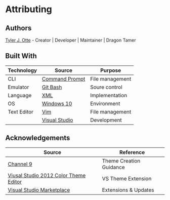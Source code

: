 # Attributing

## Authors

[Tyler J. Otte](https://github.com/TylerJOtte) - Creator | Developer | Maintainer | Dragon Tamer

## Built With

| Technology  | Source																	     | Purpose		   |
| ----------- | ---------------------------------------------------------------------------- | --------------- |
| CLI		  | [Command Prompt](https://en.m.wikipedia.org/wiki/cmd.exe)					 | File management |
| Emulator	  | [Git Bash](https://gitforwindows.org)										 | Soure control   |
| Language	  | [XML](https://www.w3schools.com/xml/xml_whatis.asp)						     | Implementation  |
| OS		  | [Windows 10](https://www.microsoft.com/en-us/software-download/windows10ISO) | Environment     |
| Text Editor | [Vim](https://www.vim.org)													 | File management | 
|			  | [Visual Studio](https://visualstudio.microsoft.com/vs/)						 | Development	   |

## Acknowledgements

| Source																																		   | Reference				 |
| ------------------------------------------------------------------------------------------------------------------------------------------------ | ------------------------|
| [Channel 9](https://channel9.msdn.com/Series/vstips/Visual-Studio-Tip-Creating-and-changing-themes-in-Visual-Studio)							   | Theme Creation Guidance |
| [Viusal Studio 2012 Color Theme Editor](https://marketplace.visualstudio.com/items?itemName=MatthewJohnsonMSFT.VisualStudio2012ColorThemeEditor) | VS Theme Extension      |
| [Visual Studio Marketplace](https://marketplace.visualstudio.com/)																			   | Extensions & Updates	 |